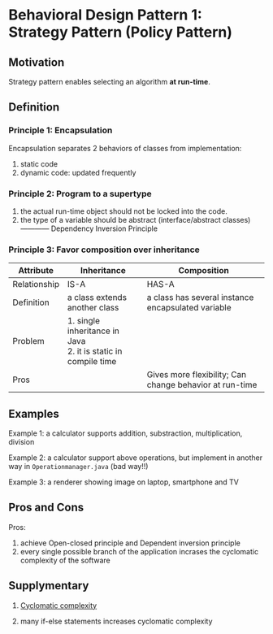 # Behavioral Design Pattern 1: Strategy Pattern (Policy Pattern)

## Motivation

Strategy pattern enables selecting an algorithm **at run-time**.


## Definition

### Principle 1: Encapsulation

Encapsulation separates 2 behaviors of classes from implementation:

1. static code
2. dynamic code: updated frequently

### Principle 2: Program to a supertype

1. the actual run-time object should not be locked into the code. 
2. the type of a variable should be abstract (interface/abstract classes) ———— Dependency Inversion Principle

### Principle 3: Favor composition over inheritance

| Attribute | Inheritance | Composition |
| --------- | ----------- | ----------- |
| Relationship | IS-A     | HAS-A       |
| Definition | a class extends another class | a class has several instance encapsulated variable |
| Problem   | 1. single inheritance in Java <br/> 2. it is static in compile time |  |
| Pros | | Gives more flexibility; Can change behavior at run-time |



## Examples

Example 1: a calculator supports addition, substraction, multiplication, division

Example 2: a calculator support above operations, but implement in another way in `Operationmanager.java` (bad way!!)

Example 3: a renderer showing image on laptop, smartphone and TV


## Pros and Cons

Pros:

1. achieve Open-closed principle and Dependent inversion principle
2. every single possible branch of the application incrases the cyclomatic complexity of the software


## Supplymentary

1. [Cyclomatic complexity](https://en.wikipedia.org/wiki/Cyclomatic_complexity)

2. many if-else statements increases cyclomatic complexity
